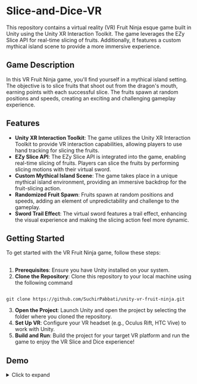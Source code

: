 # Slice-and-Dice-VR

This repository contains a virtual reality (VR) Fruit Ninja esque game built in Unity using the Unity XR Interaction Toolkit. The game leverages the EZy Slice API for real-time slicing of fruits. Additionally, it features a custom mythical island scene to provide a more immersive experience.

## Game Description

In this VR Fruit Ninja game, you'll find yourself in a mythical island setting. The objective is to slice fruits that shoot out from the dragon's mouth, earning points with each successful slice. The fruits spawn at random positions and speeds, creating an exciting and challenging gameplay experience.

## Features

- **Unity XR Interaction Toolkit**: The game utilizes the Unity XR Interaction Toolkit to provide VR interaction capabilities, allowing players to use hand tracking for slicing the fruits.
- **EZy Slice API**: The EZy Slice API is integrated into the game, enabling real-time slicing of fruits. Players can slice the fruits by performing slicing motions with their virtual sword.
- **Custom Mythical Island Scene**: The game takes place in a unique mythical island environment, providing an immersive backdrop for the fruit-slicing action.
- **Randomized Fruit Spawn**: Fruits spawn at random positions and speeds, adding an element of unpredictability and challenge to the gameplay.
- **Sword Trail Effect**: The virtual sword features a trail effect, enhancing the visual experience and making the slicing action feel more dynamic.

## Getting Started

To get started with the VR Fruit Ninja game, follow these steps:
##
1. **Prerequisites**: Ensure you have Unity installed on your system.
2. **Clone the Repository**: Clone this repository to your local machine using the following command
  ##
    git clone https://github.com/SuchirPabbati/unity-vr-fruit-ninja.git
3. **Open the Project**: Launch Unity and open the project by selecting the folder where you cloned the repository.
4. **Set Up VR**: Configure your VR headset (e.g., Oculus Rift, HTC Vive) to work with Unity.
5. **Build and Run**: Build the project for your target VR platform and run the game to enjoy the VR Slice and Dice experience!

## Demo

<details>
<summary>Click to expand</summary>

https://github.com/SuchirPabbati/Slice-and-Dice-VR/assets/106083812/3b3cd69d-8e50-4170-94d6-34009abec144


## Additional Resources

Here are some additional resources you might find helpful:

- Unity XR Interaction Toolkit Documentation: [docs.unity3d.com/Packages/com.unity.xr.interaction.toolkit@latest/](https://docs.unity3d.com/Packages/com.unity.xr.interaction.toolkit@latest/)
- EZy Slice API Documentation: [https://github.com/DavidArayan/ezy-slice](https://github.com/DavidArayan/ezy-slice)

## License

The Slice and Dice VR game is licensed under the MIT License. See the [LICENSE](LICENSE) file for more information.

---

Feel free to explore the code, make improvements, and share your feedback. Enjoy the VR Slice and Dice experience!

